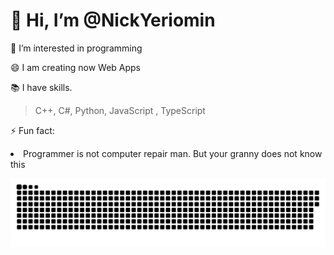 <h1>👋 Hi, I’m @NickYeriomin</h1>
<p>👀 I’m interested in programming</p>
<p>😄 I am creating now Web Apps</p>
<p>📚 I have skills. <blockquote>C++, C#, Python, JavaScript , TypeScript</blockquote> </p>
<p>⚡ Fun fact:
  <li>Programmer is not computer repair man. But your granny does not know this </li>
</p>
<img src='contributions.svg'> 
